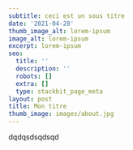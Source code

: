 ```yaml
---
subtitle: ceci est un sous titre
date: '2021-04-28'
thumb_image_alt: lorem-ipsum
image_alt: lorem-ipsum
excerpt: lorem-ipsum
seo:
  title: ''
  description: ''
  robots: []
  extra: []
  type: stackbit_page_meta
layout: post
title: Mon titre
thumb_image: images/about.jpg
---
```

dqdqsdsqdsqd
